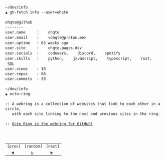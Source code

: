 <pre><code>~/dev/info
▲ gh-fetch info --user=ohqte

ohqte@github
--------
user.name     : <a href="https://github.com/ohqte"><img src="./assets/gh.svg" width="15" align="center"></a>&nbsp;ohqte
user.email    : <a href="mailto:ohqte@proton.me"><img src="./assets/mail.svg" width="15" align="center"></a>&nbsp;&lt;ohqte@proton.me&gt;
user.uptime   : 03 weeks ago
user.site     : <a href="https://ohqte.pages.dev"><img src="./assets/pages.svg" width="15" align="center"></a>&nbsp;ohqte.pages.dev
user.socials  : <a href="https://codewars.com/users/oHqte"><img src="./assets/cw.svg" width="15" align="center"></a>&nbsp;codewars, <a href="https://discord.com/users/1104263537553051690"><img src="./assets/discord.svg" width="15" align="center"></a>&nbsp;discord, <a href="https://open.spotify.com/user/31qi23f6teysccqfxodzzfykj3au"><img src="./assets/spotify.svg" width="15" align="center"></a>&nbsp;spotify
user.skills   : <a href="https://techterms.com/definition/python"><img src="./assets/py.svg" width="15" align="center"></a>&nbsp;python, <a href="https://techterms.com/definition/javascript"><img src="./assets/js.svg" width="15" align="center"></a>&nbsp;javascript, <a href="https://www.typescriptlang.org/"><img src="./assets/ts.svg" width="15" align="center"></a>&nbsp;typescript, <a href="https://www.rust-lang.org/"><img src="./assets/rust.svg" width="15" align="center"></a>&nbsp;rust, <a href="https://techterms.com/definition/sql"><img src="./assets/sql.svg" width="15" align="center"></a>&nbsp;SQL
user.views    : 10
user.repos    : 08
user.commits  : 39
 
~/dev/info
▲ octo-ring

:: A webring is a collection of websites that link to each other in a circle,
   with each site linking to the next and previous sites in the ring.

:: <ins>Octo Ring is the webring for GitHub!</ins>
  <table>
    <tr>
        <td>[prev]</td>
        <td>[random]</td>
        <td>[next]</td>
    </tr>
    <tr>
        <td>  <a href="https://octo-ring.com/p/ohqte/prev">◀</a></td>
        <td>   <a href="https://octo-ring.com/p/ohqte/random">↻</a></td>
        <td>  <a href="https://octo-ring.com/p/ohqte/next">▶</a></td>
    </tr>
</table></pre></code>
